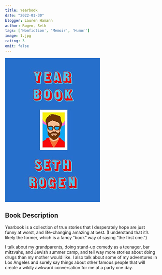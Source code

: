 ```yaml
---
title: Yearbook
date: "2022-01-30"
blogger: Lauren Hamann
author: Rogen, Seth
tags: ['Nonfiction', 'Memoir', 'Humor']
image: 1.jpg
rating: 3
omit: false
---
```


![Book Cover](1.jpg)

## Book Description

Yearbook is a collection of true stories that I desperately hope are just funny at worst, and life-changing amazing at best. (I understand that it’s likely the former, which is a fancy “book” way of saying “the first one.”)

I talk about my grandparents, doing stand-up comedy as a teenager, bar mitzvahs, and Jewish summer camp, and tell way more stories about doing drugs than my mother would like. I also talk about some of my adventures in Los Angeles and surely say things about other famous people that will create a wildly awkward conversation for me at a party one day.
